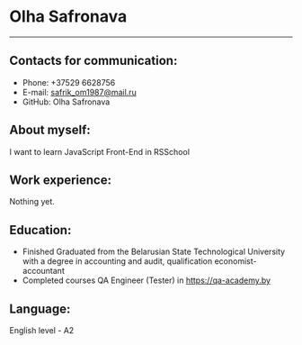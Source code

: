 # Olha Safronava
***********************
## Contacts for communication:
* Phone: +37529 6628756
* E-mail: safrik_om1987@mail.ru
* GitHub: Olha Safronava 
## About myself:
I want to learn JavaScript Front-End in RSSchool
## Work experience:
Nothing yet.
## Education:
* Finished Graduated from the Belarusian State Technological University with a degree in accounting and audit, qualification economist-accountant
* Completed courses QA Engineer (Tester) in https://qa-academy.by
## Language:
English level - A2

